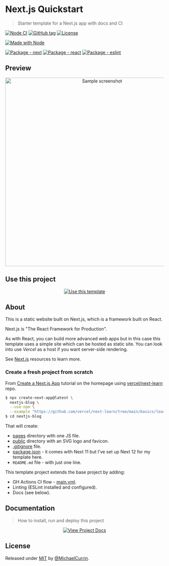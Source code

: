 # Next.js Quickstart
> Starter template for a Next.js app with docs and CI

<!-- Badges generated with: https://michaelcurrin.github.io/badge-generator/ -->

[![Node CI](https://github.com/MichaelCurrin/next-js-quickstart/workflows/Node%20CI/badge.svg)](https://github.com/MichaelCurrin/next-js-quickstart/actions)
[![GitHub tag](https://img.shields.io/github/tag/MichaelCurrin/next-js-quickstart)](https://github.com/MichaelCurrin/next-js-quickstart/releases/)
[![License](https://img.shields.io/badge/License-MIT-blue)](#license "Go to license section")

[![Made with Node](https://img.shields.io/badge/Node.js->=14-blue?logo=node.js&logoColor=white)](https://nodejs.org)

[![Package - next](https://img.shields.io/github/package-json/dependency-version/MichaelCurrin/next-quickstart/next?logo=next.js)](https://www.npmjs.com/package/next)
[![Package - react](https://img.shields.io/github/package-json/dependency-version/MichaelCurrin/next-quickstart/react?logo=react)](https://www.npmjs.com/package/react)
[![Package - eslint](https://img.shields.io/github/package-json/dependency-version/MichaelCurrin/next-quickstart/dev/eslint?logo=eslint)](https://www.npmjs.com/package/eslint)


## Preview

<div align="center">
    <img src="/sample.png" alt="Sample screenshot" width="600" />
</div>


## Use this project

<div align="center">

[![Use this template](https://img.shields.io/badge/generate-Use_this_template-2ea44f?style=for-the-badge)](https://github.com/MichaelCurrin/next-quickstart/generate)

</div>


## About

This is a static website built on Next.js, which is a framework built on React.

Next.js is "The React Framework for Production".

As with React, you can build more advanced web apps but in this case this template uses a simple site which can be hosted as static site. You can look into use _Vercel_ as a host if you want server-side rendering.

See [Next.js](https://michaelcurrin.github.io/dev-resources/resources/javascript/packages/next/) resources to learn more.

### Create a fresh project from scratch

From [Create a Next.js App](https://nextjs.org/learn/basics/create-nextjs-app) tutorial on the homepage using [vercel/next-learn](https://github.com/vercel/next-learn) repo.

```sh
$ npx create-next-app@latest \
  nextjs-blog \
  --use-npm \
  --example "https://github.com/vercel/next-learn/tree/main/basics/learn-starter"
$ cd nextjs-blog
```

That will create:

- [pages](/pages/) directory with one JS file.
- [public](/public/) directory with an SVG logo and favicon.
- [.gitignore](/.gitignore) file.
- [package.json](/package.json) - it comes with Next 11 but I've set up Next 12 for my template here.
- `README.md` file - with just one line.

This template project extends the base project by adding:

- GH Actions CI flow - [main.yml](/.github/workflows/main.yml).
- Linting (ESLint installed and configured).
- Docs (see below).


## Documentation
> How to install, run and deploy this project

<div align="center">

[![View Project Docs](https://img.shields.io/badge/View-Project_Docs-blue?style=for-the-badge)](/docs/ "Go to project docs")

</div>


## License

Released under [MIT](/LICENSE) by [@MichaelCurrin](https://github.com/MichaelCurrin).

